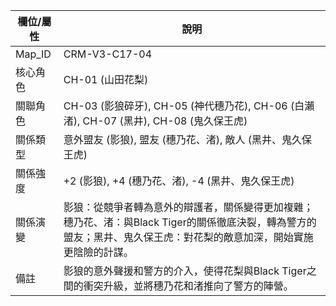 | 欄位/屬性 | 說明 |
|---|---|
| Map_ID | CRM-V3-C17-04 |
| 核心角色 | CH-01 (山田花梨) |
| 關聯角色 | CH-03 (影狼碎牙), CH-05 (神代穗乃花), CH-06 (白瀨渚), CH-07 (黑井), CH-08 (鬼久保王虎) |
| 關係類型 | 意外盟友 (影狼), 盟友 (穗乃花、渚), 敵人 (黑井、鬼久保王虎) |
| 關係強度 | +2 (影狼), +4 (穗乃花、渚), -4 (黑井、鬼久保王虎) |
| 關係演變 | 影狼：從競爭者轉為意外的辯護者，關係變得更加複雜；穗乃花、渚：與Black Tiger的關係徹底決裂，轉為警方的盟友；黑井、鬼久保王虎：對花梨的敵意加深，開始實施更陰險的計謀。 |
| 備註 | 影狼的意外聲援和警方的介入，使得花梨與Black Tiger之間的衝突升級，並將穗乃花和渚推向了警方的陣營。
